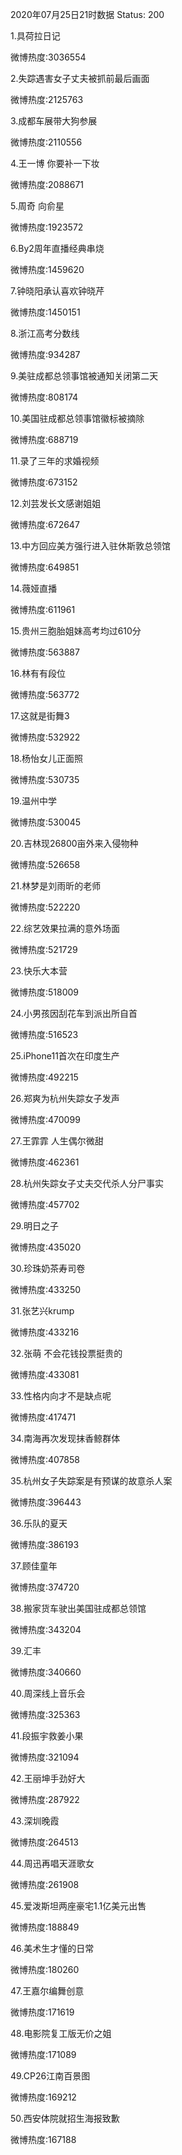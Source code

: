 2020年07月25日21时数据
Status: 200

1.具荷拉日记

微博热度:3036554

2.失踪遇害女子丈夫被抓前最后画面

微博热度:2125763

3.成都车展带大狗参展

微博热度:2110556

4.王一博 你要补一下妆

微博热度:2088671

5.周奇 向俞星

微博热度:1923572

6.By2周年直播经典串烧

微博热度:1459620

7.钟晓阳承认喜欢钟晓芹

微博热度:1450151

8.浙江高考分数线

微博热度:934287

9.美驻成都总领事馆被通知关闭第二天

微博热度:808174

10.美国驻成都总领事馆徽标被摘除

微博热度:688719

11.录了三年的求婚视频

微博热度:673152

12.刘芸发长文感谢姐姐

微博热度:672647

13.中方回应美方强行进入驻休斯敦总领馆

微博热度:649851

14.薇娅直播

微博热度:611961

15.贵州三胞胎姐妹高考均过610分

微博热度:563887

16.林有有段位

微博热度:563772

17.这就是街舞3

微博热度:532922

18.杨怡女儿正面照

微博热度:530735

19.温州中学

微博热度:530045

20.吉林现26800亩外来入侵物种

微博热度:526658

21.林梦是刘雨昕的老师

微博热度:522220

22.综艺效果拉满的意外场面

微博热度:521729

23.快乐大本营

微博热度:518009

24.小男孩因刮花车到派出所自首

微博热度:516523

25.iPhone11首次在印度生产

微博热度:492215

26.郑爽为杭州失踪女子发声

微博热度:470099

27.王霏霏 人生偶尔微甜

微博热度:462361

28.杭州失踪女子丈夫交代杀人分尸事实

微博热度:457702

29.明日之子

微博热度:435020

30.珍珠奶茶寿司卷

微博热度:433250

31.张艺兴krump

微博热度:433216

32.张萌 不会花钱投票挺贵的

微博热度:433081

33.性格内向才不是缺点呢

微博热度:417471

34.南海再次发现抹香鲸群体

微博热度:407858

35.杭州女子失踪案是有预谋的故意杀人案

微博热度:396443

36.乐队的夏天

微博热度:386193

37.顾佳童年

微博热度:374720

38.搬家货车驶出美国驻成都总领馆

微博热度:343204

39.汇丰

微博热度:340660

40.周深线上音乐会

微博热度:325363

41.段振宇救姜小果

微博热度:321094

42.王丽坤手劲好大

微博热度:287922

43.深圳晚霞

微博热度:264513

44.周迅再唱天涯歌女

微博热度:261908

45.爱泼斯坦两座豪宅1.1亿美元出售

微博热度:188849

46.美术生才懂的日常

微博热度:180260

47.王嘉尔编舞创意

微博热度:171619

48.电影院复工版无价之姐

微博热度:171089

49.CP26江南百景图

微博热度:169212

50.西安体院就招生海报致歉

微博热度:167188

